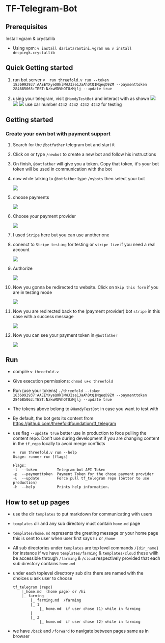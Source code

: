 # TF-Telegram-Bot

## Prerequisites

Install vgram & crystallib

- Using vpm: `v install dariotarantini.vgram && v install despiegk.crystallib`  

## Quick Getting started
1. run bot server `v  run threefold.v run --token 1836992937:AAEEYXyeQ0klNWJIze1JaAhDtQ1MqeqD9ZM --paymenttoken 284685063:TEST:NzkwMDVhOTUzMjlj --update true`

2. using your telegram, visit `@HamdyTestBot` and interact with as shown
![](docs/1.png)
![](docs/2.png)
![](docs/payment8.png)
    use car number `4242 4242 4242 4242` for testing

## Getting started

### Create your own bot with payment support

1. Search for the `@botfather` telegram bot and start it  
2. Click on or type `/newbot` to create a new bot and follow his instructions  
3. On finish, `@botfather` will give you a token. Copy that token, it's your bot token will be used in communication with the bot
4. now while talking to `@botfather` type `/mybots` then select your bot

    ![](docs/payment1.png)
5. choose payments

    ![](docs/payment2.png)
6. Choose your payment provider

     ![](docs/payment3.png)
7. I used `Stripe` here but you can use another one
8. conenct to `Stripe testing` for testing or `stripe live` if you need a real account
    
    ![](docs/payment4.png)
9. Authorize

    ![](docs/payment5.png)

10. Now you gonna be redirected to website. Click on `Skip this form` if you are in testing mode

    ![](docs/payment6.png)
11. Now you are redirected back to the (payment provider) bot `stripe` in this case with a success message

    ![](docs/payment7.png)
12. Now you can see your payment token in `@botfather`

    ![](docs/payment9.png)

## Run
- compile `v threefold.v`
- Give execution permissions: `chmod u+x threefold`
- Run (use your tokens) `./threefold --token 1836992937:AAEEYXyeQ0klNWJIze1JaAhDtQ1MqeqD9ZM --paymenttoken 284685063:TEST:NzkwMDVhOTUzMjlj --update true`
- The tokens above belong to `@HamdyTestBot` in case you want to test with
- By default, the bot gets its content from https://github.com/threefoldfoundation/tf_telegram

- use flag `--update true` better use in production to foce pulling the content repo. Don't use during development if you are changing content in the `tf_repo` locally to avoid merge conflicts

    ```
    v  run threefold.v run --help
    Usage: runner run [flags]

    Flags:
    -t  --token         Telegram bot API Token
    -p  --paymenttoken  Payment Token for the chose payment provider
    -u  --update        Force pull tf_telegram repo (better to use  production)
    -h  --help          Prints help information.

    ```
## How to set up pages

- use the dir `templates` to put markdown for communicating with users
- `templates` dir and any sub directory must contain `home.md` page
- `templates/home.md` represents the greeting message or your home page this is sent to user when user first says `hi` or `/home`

- All sub directories under `templates` are top level commands `/{dir_name}` for instance if we have `templates/farming` & `templates/cloud` these willh be accessible through `/farming` & `/cloud` respectively provided that each sub directory contains `home.md`

- under each toplevel directrory sub dirs there are named with the choices u ask user to choose 

    ```
    tf_telegram (repo)
        |_home.md  (home page) or /hi
        |_ farming
            |_ farming.md  /farming
            |_ 1
                |_ home.md  if user chose (1) while in farming
            |
            |_ 2
                |_ home.md  if user chose (2) while in farming
    ```

- we have `/back` and `/forward` to navigate between pages same as in browser
